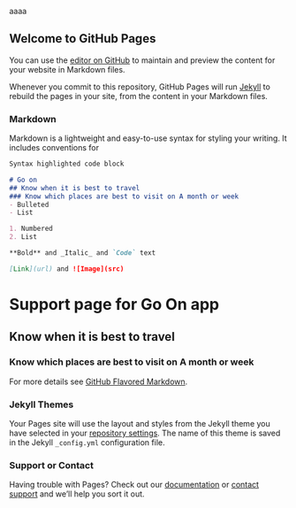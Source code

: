 aaaa
## Welcome to GitHub Pages

You can use the [editor on GitHub](https://github.com/waverun/goon/edit/master/index.md) to maintain and preview the content for your website in Markdown files.

Whenever you commit to this repository, GitHub Pages will run [Jekyll](https://jekyllrb.com/) to rebuild the pages in your site, from the content in your Markdown files.

### Markdown

Markdown is a lightweight and easy-to-use syntax for styling your writing. It includes conventions for

```markdown
Syntax highlighted code block

# Go on 
## Know when it is best to travel 
### Know which places are best to visit on A month or week 
- Bulleted
- List

1. Numbered
2. List

**Bold** and _Italic_ and `Code` text

[Link](url) and ![Image](src)
```
# Support page for Go On app

## Know when it is best to travel 
### Know which places are best to visit on A month or week 
For more details see [GitHub Flavored Markdown](https://guides.github.com/features/mastering-markdown/).

### Jekyll Themes

Your Pages site will use the layout and styles from the Jekyll theme you have selected in your [repository settings](https://github.com/waverun/goon/settings). The name of this theme is saved in the Jekyll `_config.yml` configuration file.

### Support or Contact

Having trouble with Pages? Check out our [documentation](https://help.github.com/categories/github-pages-basics/) or [contact support](https://github.com/contact) and we’ll help you sort it out.
